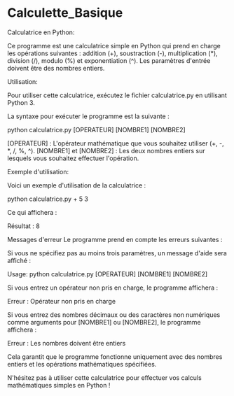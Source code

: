 # Calculette_Basique

Calculatrice en Python:

Ce programme est une calculatrice simple en Python qui prend en charge les opérations suivantes : addition (+), soustraction (-), multiplication (*), division (/), modulo (%) et exponentiation (^). Les paramètres d'entrée doivent être des nombres entiers.

Utilisation:

Pour utiliser cette calculatrice, exécutez le fichier calculatrice.py en utilisant Python 3.

La syntaxe pour exécuter le programme est la suivante :


python calculatrice.py [OPERATEUR] [NOMBRE1] [NOMBRE2]

[OPERATEUR] : L'opérateur mathématique que vous souhaitez utiliser (+, -, *, /, %, ^).
[NOMBRE1] et [NOMBRE2] : Les deux nombres entiers sur lesquels vous souhaitez effectuer l'opération.

Exemple d'utilisation:

Voici un exemple d'utilisation de la calculatrice :

 
python calculatrice.py + 5 3

Ce qui affichera :


Résultat : 8

Messages d'erreur
Le programme prend en compte les erreurs suivantes :

Si vous ne spécifiez pas au moins trois paramètres, un message d'aide sera affiché :


Usage: python calculatrice.py [OPERATEUR] [NOMBRE1] [NOMBRE2]

Si vous entrez un opérateur non pris en charge, le programme affichera :



Erreur : Opérateur non pris en charge

Si vous entrez des nombres décimaux ou des caractères non numériques comme arguments pour [NOMBRE1] ou [NOMBRE2], le programme affichera :


Erreur : Les nombres doivent être entiers

Cela garantit que le programme fonctionne uniquement avec des nombres entiers et les opérations mathématiques spécifiées.

N'hésitez pas à utiliser cette calculatrice pour effectuer vos calculs mathématiques simples en Python !

